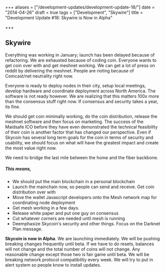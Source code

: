 +++
aliases = ["/development-updates/development-update-18/"]
date = "2014-04-26"
draft = true
tags = ["Development", "Skywire"]
title = "Development Update #18: Skywire is Now in Alpha"

+++
## Skywire

Everything was working in January; launch has been delayed because of refactoring. We are exhausted because of coding coin. Everyone wants to get coin over with and get meshnet working. We can get a lot of press on reddit by delivering the meshnet. People are rioting because of Comcast/net neutrality right now.

Everyone is ready to deploy nodes in their city, setup local meetings, develop hardware and coordinate deployment across North America. The software is not ready however. We are realizing that this matters 100x more than the consensus stuff right now. If consensus and security takes a year, its fine.

We should get coin minimally working, do the coin distribution, release the meshnet software and then focus on marketing. The success of the Maidsafe ICO before they have even demonstrated the technical feasibility of their coin is another factor that has changed our perspective. Even if Skycoin has several long term goals for the coin in terms of security and usability, we should focus on what will have the greatest impact and create the most value right now.


We need to bridge the last mile between the home and the fiber backbone.

##### This means,
- We should put the main blockchain in a personal blockchain
- Launch the mainchain now, so people can send and receive. Get coin distribution over with
- Move the wallet Javascript developers onto the Mesh network map for coordinating node deployment
- Get mesh working in a few days.
- Release white paper and put one guy on consensus
- Cut whatever corners are needed until mesh is running
- Deemphasize Skycoin's security and other things. Focus on the Darknet Plan message.

**Skycoin is now in Alpha**. We are launching immediately. We will be pushing breaking changes frequently until beta. If we have to do resets, balances will not change and the total number of coins will not change. Any reasonable change except those two is fair game until beta. We will be breaking network protocol compatibility every week. We will try to put in alert system so people know to install updates.